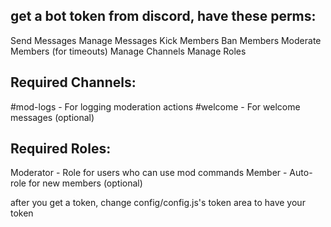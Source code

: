 ## get a bot token from discord, have these perms: 
Send Messages
Manage Messages
Kick Members
Ban Members
Moderate Members (for timeouts)
Manage Channels
Manage Roles

## Required Channels:

#mod-logs - For logging moderation actions
#welcome - For welcome messages (optional)

## Required Roles:

Moderator - Role for users who can use mod commands
Member - Auto-role for new members (optional)


after you get a token, change config/config.js's token area to have your token
